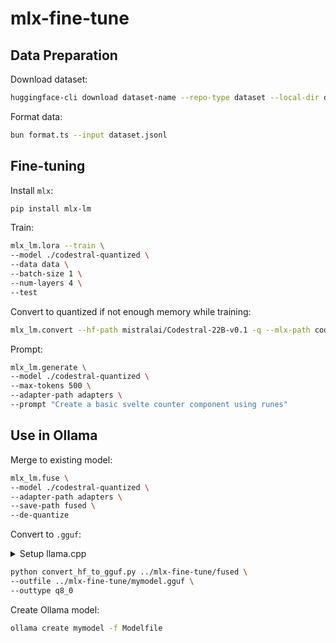 # mlx-fine-tune

## Data Preparation

Download dataset:

```bash
huggingface-cli download dataset-name --repo-type dataset --local-dir dataset
```

Format data:

```bash
bun format.ts --input dataset.jsonl
```

## Fine-tuning

Install `mlx`:

```bash
pip install mlx-lm
```

Train:

```bash
mlx_lm.lora --train \
--model ./codestral-quantized \
--data data \
--batch-size 1 \
--num-layers 4 \
--test
```

Convert to quantized if not enough memory while training:

```bash
mlx_lm.convert --hf-path mistralai/Codestral-22B-v0.1 -q --mlx-path codestral-quantized
```

Prompt:

```bash
mlx_lm.generate \
--model ./codestral-quantized \
--max-tokens 500 \
--adapter-path adapters \
--prompt "Create a basic svelte counter component using runes"
```

## Use in Ollama

Merge to existing model:

```bash
mlx_lm.fuse \
--model ./codestral-quantized \
--adapter-path adapters \
--save-path fused \
--de-quantize
```

Convert to `.gguf`:

<details>

<summary>Setup llama.cpp</summary>

```bash
git clone git@github.com:ggml-org/llama.cpp.git
cd llama.cpp
python -m venv venv
source venv/bin/activate
pip install -r requirements.txt
```

</details>

```bash
python convert_hf_to_gguf.py ../mlx-fine-tune/fused \
--outfile ../mlx-fine-tune/mymodel.gguf \
--outtype q8_0
```

Create Ollama model:

```bash
ollama create mymodel -f Modelfile
```
